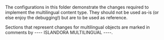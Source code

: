 The configurations in this folder demonstrate the changes required to implement the multilingual content type. They should not be used as-is (or else enjoy the debugging!) but are to be used as reference.

Sections that represent changes for multilingual objects are marked in comments by ---- ISLANDORA MULTILINGUAL ----. 
